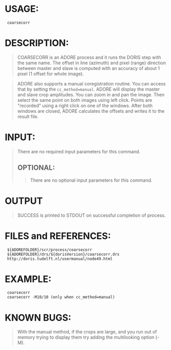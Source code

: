 # USAGE: #
```
 coarsecorr
```
# DESCRIPTION: #
> COARSECORR is an ADORE process and it runs the DORIS step with the same name.
> The offset in line (azimuth) and pixel (range) direction between master and slave is computed with an accuracy of about 1 pixel (1 offset for whole image).

> ADORE also supports a manual coregistration routine. You can access that by setting the `cc_method=manual`. ADORE will display the master and slave crop amplitudes. You can zoom in and pan the image. Then select the same point on both images using left click. Points are "recorded" using a right click on one of the windows. After both windows are closed, ADORE calculates the offsets and writes it to the result file.

# INPUT: #
> There are no required input parameters for this command.
> ## OPTIONAL: ##
> > There are no optional input parameters for this command.
# OUTPUT #

> SUCCESS is printed to STDOUT on successful completion of process.
# FILES and REFERENCES: #
```
 ${ADOREFOLDER}/scr/process/coarsecorr
 ${ADOREFOLDER}/drs/${dorisVersion}/coarsecorr.drs
 http://doris.tudelft.nl/usermanual/node49.html
```
# EXAMPLE: #
```
 coarsecorr
 coarsecorr -M10/10 (only when cc_method=manual)
```
# KNOWN BUGS: #
> With the manual method, if the crops are large, and you run out of memory trying to display them try adding the multilooking option (-M).